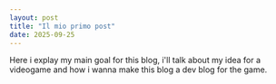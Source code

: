 ```yaml
---
layout: post
title: "Il mio primo post"
date: 2025-09-25
---
```

Here i explay my main goal for this blog, 
i'll talk about my idea for a videogame and how i wanna make this blog a dev blog for the game.

